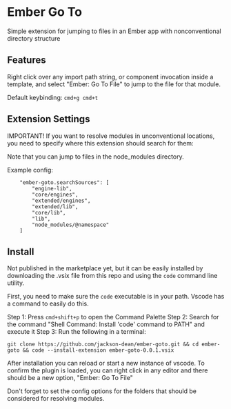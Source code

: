 # Ember Go To

Simple extension for jumping to files in an Ember app with nonconventional
directory structure

## Features

Right click over any import path string, or component invocation inside a template,
and select "Ember: Go To File" to jump to the file for that module.

Default keybinding: `cmd+g cmd+t`

## Extension Settings

IMPORTANT! If you want to resolve modules in unconventional locations, you need to
specify where this extension should search for them:

Note that you can jump to files in the node_modules directory.

Example config:
```
	"ember-goto.searchSources": [
		"engine-lib",
		"core/engines",
		"extended/engines",
		"extended/lib",
		"core/lib",
		"lib",
		"node_modules/@namespace"
	]
```

## Install

Not published in the marketplace yet, but it can be easily installed by
downloading the .vsix file from this repo and using the `code` command line
utility.

First, you need to make sure the `code` executable is in your path. Vscode has a
command to easily do this.

Step 1: Press `cmd+shift+p` to open the Command Palette
Step 2: Search for the command "Shell Command: Install 'code' command to PATH" and execute it
Step 3: Run the following in a terminal:
```
git clone https://github.com/jackson-dean/ember-goto.git && cd ember-goto && code --install-extension ember-goto-0.0.1.vsix
```

After installation you can reload or start a new instance of vscode. To confirm the plugin is loaded,
you can right click in any editor and there should be a new option, "Ember: Go To File"

Don't forget to set the config options for the folders that should be considered for resolving modules.
